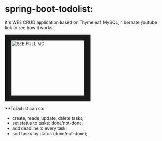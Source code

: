 # spring-boot-todolist:
it's WEB CRUD application based on Thymeleaf, MySQL, hibernate
youtube link to see how it works: 

<a href="https://youtu.be/tywy3HmdZwU" target="_blank"><img src="https://img.youtube.com/vi/tywy3HmdZwU/hqdefault.jpg" 
alt="SEE FULL VID" width="240" height="180" border="20" /></a>

**ToDoList can do:
- create, reade, update, delete tasks;
- set status to tasks: done/not-done;
- add deadline to every task;
- sort tasks by status (done/not-done);
